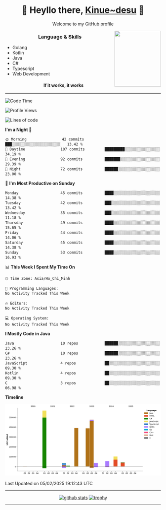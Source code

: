 <h1 align="center"> 🌸 Heyllo there, <a href="https://github.com/Kinue72">Kinue~desu</a> 🌸 </h1>
<p align="center"> Welcome to my GitHub profile </p>
<img align="right" src="https://i.imgur.com/yjwWPiL.png" width="150" height="180">

<h3 align="center"> Language & Skills </h3>

- Golang
- Kotlin
- Java
- C#
- Typescript
- Web Development
  <h4 align="center">If it works, it works</h4>
<hr>

<!--START_SECTION:waka-->
![Code Time](http://img.shields.io/badge/Code%20Time-16%20hrs%2021%20mins-blue)

![Profile Views](http://img.shields.io/badge/Profile%20Views-0-blue)

![Lines of code](https://img.shields.io/badge/From%20Hello%20World%20I%27ve%20Written-2.1%20million%20lines%20of%20code-blue)

**I'm a Night 🦉** 

```text
🌞 Morning                42 commits          ███░░░░░░░░░░░░░░░░░░░░░░   13.42 % 
🌆 Daytime                107 commits         █████████░░░░░░░░░░░░░░░░   34.19 % 
🌃 Evening                92 commits          ███████░░░░░░░░░░░░░░░░░░   29.39 % 
🌙 Night                  72 commits          ██████░░░░░░░░░░░░░░░░░░░   23.00 % 
```
📅 **I'm Most Productive on Sunday** 

```text
Monday                   45 commits          ████░░░░░░░░░░░░░░░░░░░░░   14.38 % 
Tuesday                  42 commits          ███░░░░░░░░░░░░░░░░░░░░░░   13.42 % 
Wednesday                35 commits          ███░░░░░░░░░░░░░░░░░░░░░░   11.18 % 
Thursday                 49 commits          ████░░░░░░░░░░░░░░░░░░░░░   15.65 % 
Friday                   44 commits          ████░░░░░░░░░░░░░░░░░░░░░   14.06 % 
Saturday                 45 commits          ████░░░░░░░░░░░░░░░░░░░░░   14.38 % 
Sunday                   53 commits          ████░░░░░░░░░░░░░░░░░░░░░   16.93 % 
```


📊 **This Week I Spent My Time On** 

```text
🕑︎ Time Zone: Asia/Ho_Chi_Minh

💬 Programming Languages: 
No Activity Tracked This Week

🔥 Editors: 
No Activity Tracked This Week

💻 Operating System: 
No Activity Tracked This Week
```

**I Mostly Code in Java** 

```text
Java                     10 repos            ██████░░░░░░░░░░░░░░░░░░░   23.26 % 
C#                       10 repos            ██████░░░░░░░░░░░░░░░░░░░   23.26 % 
JavaScript               4 repos             ██░░░░░░░░░░░░░░░░░░░░░░░   09.30 % 
Kotlin                   4 repos             ██░░░░░░░░░░░░░░░░░░░░░░░   09.30 % 
C                        3 repos             ██░░░░░░░░░░░░░░░░░░░░░░░   06.98 % 
```



**Timeline**

![Lines of Code chart](https://raw.githubusercontent.com/Kinue72/Kinue72/main/assets/bar_graph.png)


 Last Updated on 05/02/2025 19:12:43 UTC
<!--END_SECTION:waka-->

<hr>

<p align="center">
  <a href="https://github.com/anuraghazra/github-readme-stats"><img src="https://github-readme-stats.vercel.app/api?username=Kinue72&show_icons=true&include_all_commits=true&theme=nord" alt="github stats"></a>
  <a href="https://github.com/ryo-ma/github-profile-trophy"><img src="https://github-profile-trophy.vercel.app/?username=Kinue72&theme=nord" alt="trophy"></a>
</p>

<hr>
